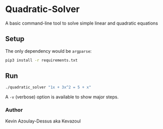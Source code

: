 # Quadratic-Solver
A basic command-line tool to solve simple linear and quadratic equations

## Setup
The only dependency would be `argparse`:

```bash
pip3 install -r requirements.txt
```

## Run
```bash
./quadratic_solver "1x + 3x^2 = 5 + x"
```

A `-v` (verbose) option is available to show major steps.

### Author
Kevin Azoulay-Dessus aka Kevazoul
